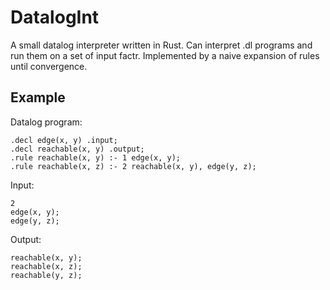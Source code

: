 # DatalogInt

A small datalog interpreter written in Rust. Can interpret .dl programs and run them on a set of input factr. Implemented by a naive expansion of rules until convergence.


## Example


Datalog program:
```datalog
.decl edge(x, y) .input;
.decl reachable(x, y) .output;
.rule reachable(x, y) :- 1 edge(x, y);
.rule reachable(x, z) :- 2 reachable(x, y), edge(y, z);
```

Input: 
```input
2
edge(x, y);
edge(y, z);
```

Output:

```
reachable(x, y);
reachable(x, z);
reachable(y, z);
```
